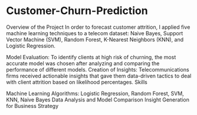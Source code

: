 # Customer-Churn-Prediction
Overview of the Project In order to forecast customer attrition, I applied five machine learning techniques to a telecom dataset: Naive Bayes, Support Vector Machine (SVM), Random Forest, K-Nearest Neighbors (KNN), and Logistic Regression.

Model Evaluation: To identify clients at high risk of churning, the most accurate model was chosen after analyzing and comparing the performance of different models. Creation of Insights: Telecommunications firms received actionable insights that gave them data-driven tactics to deal with client attrition based on likelihood percentages.
Skills 

Machine Learning Algorithms: Logistic Regression, Random Forest, SVM, KNN, Naive Bayes
Data Analysis and Model Comparison
Insight Generation for Business Strategy
